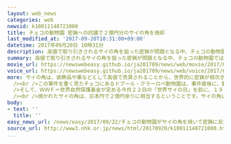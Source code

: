 ```yaml
---
layout: web_news
categories: web
newsid: k10011148721000
title: チェコの動物園 密猟への抗議で２億円分のサイの角を焼却
last_modified_at: '2017-09-20T10:31:00+09:00'
datetime: 2017年09月20日 10時31分
description: 高値で取り引きされるサイの角を狙った密猟が問題となる中、チェコの動物園では、動物園のサイを密猟から守ろうと、角を切り落として焼却処分しました。焼かれたサイの角は３０キロ余りで、日本円で２億円余りに相当するということです。
summary: 高値で取り引きされるサイの角を狙った密猟が問題となる中、チェコの動物園では、動物園のサイを密猟から守ろうと、角を切り落として焼却処分しました。焼かれたサイの角は３０キロ余りで、日本円で２億円余りに相当するということです。
movie_url: https://newswebeasy.github.io/ja201709/news/web/movie/2017/09/22/k10011148721000.mp4
voice_url: https://newswebeasy.github.io/ja201709/news/web/voice/2017/09/22/k10011148721000.mp3
more: サイの角は、装飾品や薬などとして高値で売買されることから、世界的に密猟が相次ぎ、ことし３月にはフランス・パリの動物園に何者かが侵入し、サイ１頭を撃ち殺して、角を切断して奪う事件が起きました。<br
  /><br />この事件を重く見たチェコにあるドブール・クラーロベ動物園は、事件直後に、動物園で飼育している２１頭のサイから角を切り落とし、園内で保管していました。<br
  />そして、ＷＷＦ＝世界自然保護基金が定める今月２２日の「世界サイの日」を前に、１９日、密猟への抗議の意思を示そうと、保管していた３０キロ余りの角を焼いて処分しました。<br
  /><br />焼かれたサイの角は、日本円で２億円余りに相当するということです。サイの角は、絶滅のおそれがある動物を保護するワシントン条約で国際的な取り引きが禁止されていますが、今も闇市場で高値で取り引きされていて、動物園では、今後も密猟を警戒しながら、保護を訴え続けることにしています。
body:
- text: ''
  title: ''
easy_news_url: /news/easy/2017/09/22/チェコの動物園がサイの角を焼いて密猟に反対する/
source_url: http://www3.nhk.or.jp/news/html/20170920/k10011148721000.html
...
```

